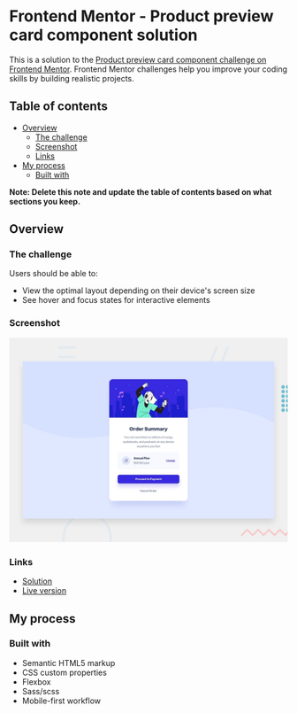 # Frontend Mentor - Product preview card component solution

This is a solution to the [Product preview card component challenge on Frontend Mentor](https://www.frontendmentor.io/challenges/order-summary-component-QlPmajDUj). Frontend Mentor challenges help you improve your coding skills by building realistic projects.

## Table of contents

- [Overview](#overview)
  - [The challenge](#the-challenge)
  - [Screenshot](#screenshot)
  - [Links](#links)
- [My process](#my-process)
  - [Built with](#built-with)

**Note: Delete this note and update the table of contents based on what sections you keep.**

## Overview

### The challenge

Users should be able to:

- View the optimal layout depending on their device's screen size
- See hover and focus states for interactive elements

### Screenshot

![screenshot of my solution](./design/desktop-preview.jpg)

### Links

- [Solution](https://github.com/mahdipratama/order-summary-component-main)
- [Live version](https://inquisitive-swan-3605ef.netlify.app)

## My process

### Built with

- Semantic HTML5 markup
- CSS custom properties
- Flexbox
- Sass/scss
- Mobile-first workflow
